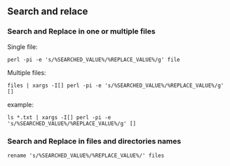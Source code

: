 ## Search and relace

### Search and Replace in one or multiple files

Single file:

	perl -pi -e 's/%SEARCHED_VALUE%/%REPLACE_VALUE%/g' file

Multiple files:

	files | xargs -I[] perl -pi -e 's/%SEARCHED_VALUE%/%REPLACE_VALUE%/g' []

example:

	ls *.txt | xargs -I[] perl -pi -e 's/%SEARCHED_VALUE%/%REPLACE_VALUE%/g' []

### Search and Replace in files and directories names

	rename 's/%SEARCHED_VALUE%/%REPLACE_VALUE%/' files
